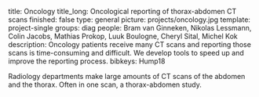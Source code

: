 title: Oncology
title_long: Oncological reporting of thorax-abdomen CT scans
finished: false
type: general
picture: projects/oncology.jpg
template: project-single
groups: diag
people: Bram van Ginneken, Nikolas Lessmann, Colin Jacobs, Mathias Prokop, Luuk Boulogne, Cheryl Sital, Michel Kok
description: Oncology patients receive many CT scans and reporting those scans is time-consuming and difficult. We develop tools to speed up and improve the reporting process.
bibkeys: Hump18

Radiology departments make large amounts of CT scans of the abdomen and the thorax. Often in one scan, a thorax-abdomen study.
